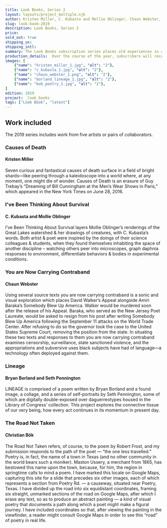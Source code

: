 ```yaml
---
title: Look Books, Series 2
layout: layouts/project_multiple.njk
author: Kristen Miller, C. Kubasta and Mollie Oblinger, Chaun Webster, Bryan Borland and Seth Pennington, Christian Bök 
slug: look-book-2019
description: Look Books, Series 2
price:
sold_out: true
shipping_us: 
shipping_intl: 
summary: The Look Books subscription series places old experiences in a new context, presenting five hybrid literary and visual texts that can be read by inserting them into the viewer and advancing the frame forward.
production_details:  Over the course of the year, subscribers will receive one viewer and five reels, mailed out bimonthly.
images: [
    {"name": "kristen_miller_1.jpg", "alt": "2"},
    {"name": "c_kubasta_1.jpg", "alt": "2"},
    {"name": "chaun_webster_1.png", "alt": "2"},
    {"name": "borland_lineage_1.jpg", "alt": "2"},
    {"name": "bok_poetry_1.jpg", "alt": "2"},
]
edition: 2019
project: _look_books
tags: ["Look Book", "latest"]
---
```


## Work included

The 2019 series includes work from five artists or pairs of collaborators.

### Causes of Death

#### Kristen Miller

Seven curious and fantastical causes of death surface in a field of bright shards—like peering through a kaleidoscope into a world where, at any moment, one might die of wonder. Causes of Death is an erasure of Guy Trebay’s “Dreaming of Bill Cunningham at the Men’s Wear Shows in Paris,” which appeared in the New York Times on June 28, 2016.


### I've Been Thinking About Survival

#### C. Kubasta and Mollie Oblinger

I’ve Been Thinking About Survival layers Mollie Oblinger’s renderings of the Great Lakes watershed & her drawings of creatures, with C. Kubasta’s words. Both artist & poet were inspired by the doings of their science colleagues & students, when they found themselves inhabiting the space of another discipline – watching others peer into microscopes, graph daphnia responses to environment, differentiate behaviors & bodies in experimental conditions.


### You are Now Carrying Contraband

#### Chaun Webster

Using several source texts you are now carrying contraband is a sonic and visual exploration which places David Walker’s Appeal alongside Amiri Baraka’s Somebody Blew Up America. Walker would be murdered soon after the release of his Appeal. Baraka, who served as the New Jersey Poet Laureate, would be asked to resign from his post after writing Somebody Blew Up America following the September 11 attacks on the World Trade Center. After refusing to do so the governor took the case to the United States Supreme Court, removing the position from the state. In situating these two texts and responses to them you are now carrying contraband examines censorship, surveillance, state sanctioned violence, and the appropriations and subversive uses black subjects have had of language—a technology often deployed against them.


### Lineage

#### Bryan Borland and Seth Pennington

LINEAGE is comprised of a poem written by Bryan Borland and a found image, a collage, and a series of self-portraits by Seth Pennington, some of which are digitally double-exposed over daguerreotypes housed in the Library of Congress’ collection. This project explores the connective tissue of our very being, how every act continues in its momentum in present day.


### The Road Not Taken

#### Christian Bök 

The Road Not Taken refers, of course, to the poem by Robert Frost, and my submission responds to the path of the poet — “the one less travelled.” Poetry is, in fact, the name of a town in Texas (and no other community in the world bears such a moniker). Maston Ussery, a merchant from 1865, has bestowed this name upon the town, because, for him, the region in springtime calls to mind a poem. I have marked this locale on Google Maps, capturing this site for a slide that precedes six other images, each of which represents a section from Poetry Rd. — a causeway, situated near Poetry, Texas. I have divided up the road into six equidistant coordinates, framing six straight, unmarked sections of the road on Google Maps, after which I erase any text, so as to produce an abstract painting — a kind of visual poetry that documents a path along which a poet might make a figural journey. I have included coordinates so that, after viewing the painting in the viewfinder, a reader might consult Google Maps in order to see this “road” of poetry in real life.
